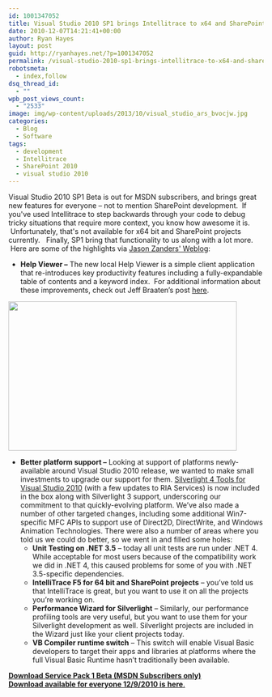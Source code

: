 ```yaml
---
id: 1001347052
title: Visual Studio 2010 SP1 brings Intellitrace to x64 and SharePoint 2010
date: 2010-12-07T14:21:41+00:00
author: Ryan Hayes
layout: post
guid: http://ryanhayes.net/?p=1001347052
permalink: /visual-studio-2010-sp1-brings-intellitrace-to-x64-and-sharepoint-2010/
robotsmeta:
  - index,follow
dsq_thread_id:
  - ""
wpb_post_views_count:
  - "2533"
image: img/wp-content/uploads/2013/10/visual_studio_ars_bvocjw.jpg
categories:
  - Blog
  - Software
tags:
  - development
  - Intellitrace
  - SharePoint 2010
  - visual studio 2010
---
```

Visual Studio 2010 SP1 Beta is out for MSDN subscribers, and brings great new features for everyone &#8211; not to mention SharePoint development.  If you've used Intellitrace to step backwards through your code to debug tricky situations that require more context, you know how awesome it is.  Unfortunately, that's not available for x64 bit and SharePoint projects currently.   Finally, SP1 bring that functionality to us along with a lot more.  Here are some of the highlights via [Jason Zanders' Weblog](http://blogs.msdn.com/b/jasonz/archive/2010/12/07/announcing-visual-studio-2010-service-pack-1-beta.aspx):<!--more-->

  * **Help Viewer &#8211;** The new local Help Viewer is a simple client application that re-introduces key productivity features including a fully-expandable table of contents and a keyword index.  For additional information about these improvements, check out Jeff Braaten’s post [here](http://thirdblogfromthesun.com/2010/10/the-story-of-help-in-visual-studio-2010-part-3/ "here").

<img src="http://blogs.msdn.com/resized-image.ashx/__size/550x0/__key/CommunityServer-Blogs-Components-WeblogFiles/00-00-00-30-15-VS2010+SP1+Beta/1512.Help-Viewer-Keyword-Index.jpg" border="0" alt="" width="451" height="295" /> 

  * **Better platform support &#8211;** Looking at support of platforms newly-available around Visual Studio 2010 release, we wanted to make small investments to upgrade our support for them. [Silverlight 4 Tools for Visual Studio 2010](http://www.microsoft.com/downloads/en/details.aspx?FamilyID=b3deb194-ca86-4fb6-a716-b67c2604a139 "Silverlight 4 Tools for Visual Studio 2010") (with a few updates to RIA Services) is now included in the box along with Silverlight 3 support, underscoring our commitment to that quickly-evolving platform. We’ve also made a number of other targeted changes, including some additional Win7-specific MFC APIs to support use of Direct2D, DirectWrite, and Windows Animation Technologies. There were also a number of areas where you told us we could do better, so we went in and filled some holes: 
      * **Unit Testing on .NET 3.5** – today all unit tests are run under .NET 4. While acceptable for most users because of the compatibility work we did in .NET 4, this caused problems for some of you with .NET 3.5-specific dependencies.
      * **IntelliTrace F5 for 64 bit and SharePoint projects** – you’ve told us that IntelliTrace is great, but you want to use it on all the projects you’re working on.
      * **Performance Wizard for Silverlight** – Similarly, our performance profiling tools are very useful, but you want to use them for your Silverlight development as well. Silverlight projects are included in the Wizard just like your client projects today.
      * **VB Compiler runtime switch** – This switch will enable Visual Basic developers to target their apps and libraries at platforms where the full Visual Basic Runtime hasn’t traditionally been available.

[**Download Service Pack 1 Beta (MSDN Subscribers only)**](http://go.microsoft.com/fwlink/?LinkId=207267 "Download Service Pack 1 Beta (MSDN Subscribers only)")  
[**Download available for everyone 12/9/2010 is** **here**.](http://go.microsoft.com/fwlink/?LinkId=207130)